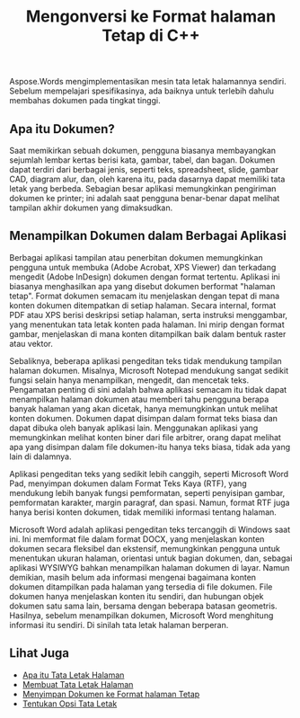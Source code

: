 ﻿---
title: Mengonversi ke Format halaman Tetap di C++
second_title: Aspose.Words untuk C++
articleTitle: Mengonversi ke Format halaman Tetap
linktitle: Mengonversi ke Format halaman Tetap
description: "Simpan dokumen ke PDF, XPS, HTML, XAML, PostScript, dan format PCL."
type: docs
weight: 10
url: /id/cpp/converting-to-fixed-page-format/
---

Aspose.Words mengimplementasikan mesin tata letak halamannya sendiri. Sebelum mempelajari spesifikasinya, ada baiknya untuk terlebih dahulu membahas dokumen pada tingkat tinggi.

## Apa itu Dokumen?

Saat memikirkan sebuah dokumen, pengguna biasanya membayangkan sejumlah lembar kertas berisi kata, gambar, tabel, dan bagan. Dokumen dapat terdiri dari berbagai jenis, seperti teks, spreadsheet, slide, gambar CAD, diagram alur, dan, oleh karena itu, pada dasarnya dapat memiliki tata letak yang berbeda. Sebagian besar aplikasi memungkinkan pengiriman dokumen ke printer; ini adalah saat pengguna benar-benar dapat melihat tampilan akhir dokumen yang dimaksudkan.

## Menampilkan Dokumen dalam Berbagai Aplikasi

Berbagai aplikasi tampilan atau penerbitan dokumen memungkinkan pengguna untuk membuka (Adobe Acrobat, XPS Viewer) dan terkadang mengedit (Adobe InDesign) dokumen dengan format tertentu. Aplikasi ini biasanya menghasilkan apa yang disebut dokumen berformat "halaman tetap". Format dokumen semacam itu menjelaskan dengan tepat di mana konten dokumen ditempatkan di setiap halaman. Secara internal, format PDF atau XPS berisi deskripsi setiap halaman, serta instruksi menggambar, yang menentukan tata letak konten pada halaman. Ini mirip dengan format gambar, menjelaskan di mana konten ditampilkan baik dalam bentuk raster atau vektor.

Sebaliknya, beberapa aplikasi pengeditan teks tidak mendukung tampilan halaman dokumen. Misalnya, Microsoft Notepad mendukung sangat sedikit fungsi selain hanya menampilkan, mengedit, dan mencetak teks. Pengamatan penting di sini adalah bahwa aplikasi semacam itu tidak dapat menampilkan halaman dokumen atau memberi tahu pengguna berapa banyak halaman yang akan dicetak, hanya memungkinkan untuk melihat konten dokumen. Dokumen dapat disimpan dalam format teks biasa dan dapat dibuka oleh banyak aplikasi lain. Menggunakan aplikasi yang memungkinkan melihat konten biner dari file arbitrer, orang dapat melihat apa yang disimpan dalam file dokumen-itu hanya teks biasa, tidak ada yang lain di dalamnya.

Aplikasi pengeditan teks yang sedikit lebih canggih, seperti Microsoft Word Pad, menyimpan dokumen dalam Format Teks Kaya (RTF), yang mendukung lebih banyak fungsi pemformatan, seperti penyisipan gambar, pemformatan karakter, margin paragraf, dan spasi. Namun, format RTF juga hanya berisi konten dokumen, tidak memiliki informasi tentang halaman.

Microsoft Word adalah aplikasi pengeditan teks tercanggih di Windows saat ini. Ini memformat file dalam format DOCX, yang menjelaskan konten dokumen secara fleksibel dan ekstensif, memungkinkan pengguna untuk menentukan ukuran halaman, orientasi untuk bagian dokumen, dan, sebagai aplikasi WYSIWYG bahkan menampilkan halaman dokumen di layar. Namun demikian, masih belum ada informasi mengenai bagaimana konten dokumen ditampilkan pada halaman yang tersedia di file dokumen. File dokumen hanya menjelaskan konten itu sendiri, dan hubungan objek dokumen satu sama lain, bersama dengan beberapa batasan geometris. Hasilnya, sebelum menampilkan dokumen, Microsoft Word menghitung informasi itu sendiri. Di sinilah tata letak halaman berperan.

## Lihat Juga

* [Apa itu Tata Letak Halaman](/words/cpp/what-is-a-page-layout/)
* [Membuat Tata Letak Halaman](/words/cpp/creating-a-page-layout/)
* [Menyimpan Dokumen ke Format halaman Tetap](/words/cpp/saving-a-document-to-fixed-page-format/)
* [Tentukan Opsi Tata Letak](/words/cpp/specify-layout-options/)